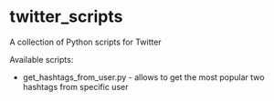 # twitter_scripts
A collection of Python scripts for Twitter

Available scripts:
- get_hashtags_from_user.py - allows to get the most popular two hashtags from specific user
